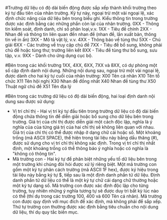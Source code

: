 ﻿#Trường dữ liệu có độ dài biến động được sắp xếp thành khối trường theo ký tự đầu tiên của nhãn trường. Ký tự này, ngoại trừ một vài ngoại lệ, xác định chức năng của dữ liệu bên trong biểu ghi. Kiểu thông tin trong trường được xác định bằng các những phần còn lại của nhãn trường.
 0XX - Thông tin kiểm soát, định danh, chỉ số phân loại,v.v.
 1XX - Tiêu đề chính
 2XX - Nhan đề và thông tin liên quan đến nhan đề (nhan đề, lần xuất bản, thông tin về in ấn)
 3XX - Mô tả vật lý, v.v.
 4XX - Thông báo về tùng thư
 5XX - Chú giải
 6XX - Các trường về truy cập chủ đề
 7XX - Tiêu đề bổ sung, không phải chủ đề hoặc tùng thư; trường liên kết
 8XX - Tiêu đề tùng thư bổ sung, sưu tập, v.v.
 9XX - Dành cho ứng dụng cục bộ.

#Bên trong các khối trường 1XX, 4XX, 6XX, 7XX và 8XX, có dự phòng một số cặp định danh nội dung. Những nội dung sau, ngoại trừ một vài ngoại lệ, được dành cho hai ký tự cuối của nhãn trường:
 X00     Tên cá nhân
 X10     Tên tổ chức
 X11     Tên hội nghị
 X30     Nhan đề đồng nhất
 X40     Nhan đề tùng thư
 X50     Thuật ngữ chủ đề
 X51     Tên địa lý

#Bên trong các trường dữ liệu có độ dài biến động, hai loại định danh nội dung sau được sử dụng:
 - Vị trí chỉ thị - Hai vị trí ký tự đầu tiên trong trường dữ liệu có độ dài biến động chứa thông tin để diễn giải hoặc bổ sung cho dữ liệu bên trong trường. Giá trị của chỉ thị được diễn giải một cách độc lập, nghĩa là ý nghĩa của của từng giá trị của hai chỉ thị sẽ không liên quan với nhau. Giá trị của chỉ thị có thể được nhập ở dạng chữ cái hoặc số. Một khoảng trống (mã ASCII SPACE), thể hiện trong tài liệu này bằng dấu thăng (#), được sử dụng cho vị trí chỉ thị không xác định. Trong vị trí chỉ thị nhất định, một khoảng trống có thể thông báo ý nghĩa hoặc có nghĩa là "không có thông tin".
 - Mã trường con - Hai ký tự để phân biệt những yếu tố dữ liệu bên trong một trường khi chúng đòi hỏi được xử lý riêng biệt. Một mã trường con gồm một ký tự phân cách trường (mã ASCII 1F hex), được ký hiệu trong tài liệu này bằng ký tự $, tiếp sau là một định danh phần tử dữ liệu. Định danh phần tử dữ liệu có thể là một ký tự chữ cái dạng chữ thường hoặc một ký tự dạng số. Mã trường con được xác định độc lập cho từng trường, tuy nhiên những ý nghĩa tương tự sẽ được duy trì bất kỳ lúc nào có thể (thí dụ trong các trường 100, 400 và 600 Tên cá nhân). Mã trường con được quy định với mục đích để xác định, mà không phải để sắp xếp. Thứ tự trường con thường được xác định bằng tiêu chuẩn cho nội dung dữ liệu, thí dụ quy tắc biên mục.